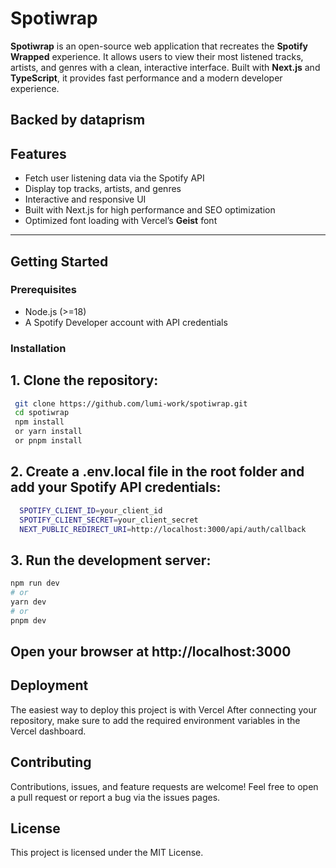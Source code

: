 # Spotiwrap

**Spotiwrap** is an open-source web application that recreates the **Spotify Wrapped** experience. It allows users to view their most listened tracks, artists, and genres with a clean, interactive interface. Built with **Next.js** and **TypeScript**, it provides fast performance and a modern developer experience.

Backed by dataprism
---

## Features

- Fetch user listening data via the Spotify API
- Display top tracks, artists, and genres
- Interactive and responsive UI
- Built with Next.js for high performance and SEO optimization
- Optimized font loading with Vercel’s **Geist** font

---

## Getting Started

### Prerequisites
- Node.js (>=18)
- A Spotify Developer account with API credentials

### Installation

## 1. Clone the repository:
   ```bash
    git clone https://github.com/lumi-work/spotiwrap.git
    cd spotiwrap
    npm install
    or yarn install
    or pnpm install
 ```
## 2. Create a .env.local file in the root folder and add your Spotify API credentials:
 ```bash
   SPOTIFY_CLIENT_ID=your_client_id
   SPOTIFY_CLIENT_SECRET=your_client_secret
   NEXT_PUBLIC_REDIRECT_URI=http://localhost:3000/api/auth/callback 
 ```
## 3. Run the development server:
 ```bash
npm run dev
# or
yarn dev
# or
pnpm dev
 ```
## Open your browser at http://localhost:3000

## Deployment
The easiest way to deploy this project is with Vercel
After connecting your repository, make sure to add the required environment variables in the Vercel dashboard.

## Contributing
Contributions, issues, and feature requests are welcome!
Feel free to open a pull request or report a bug via the issues pages.

## License
This project is licensed under the MIT License.
